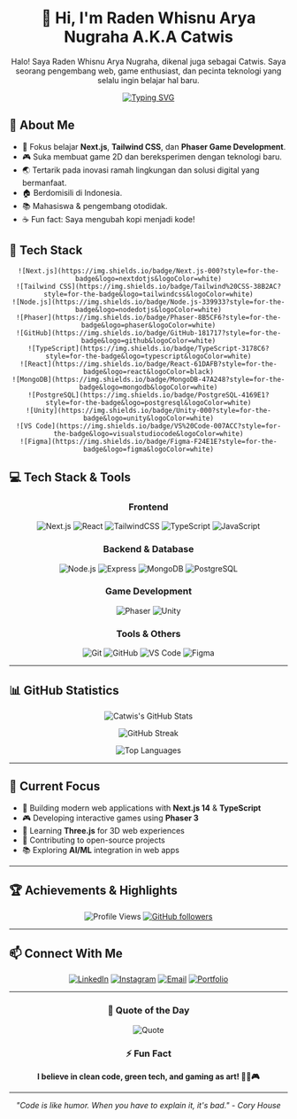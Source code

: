 <div align="center">

# 👋 Hi, I'm Raden Whisnu Arya Nugraha A.K.A Catwis

Halo! Saya Raden Whisnu Arya Nugraha, dikenal juga sebagai Catwis. Saya seorang pengembang web, game enthusiast, dan pecinta teknologi yang selalu ingin belajar hal baru.

[![Typing SVG](https://readme-typing-svg.herokuapp.com?font=Fira+Code&pause=1000&color=2E97F7&center=true&vCenter=true&width=435&lines=Full+Stack+Developer;Game+2D+Development+Enthusiast;Open+Source+Contributor;Always+Learning+New+Things)](https://git.io/typing-svg)
</div>


## 🚀 About Me

- 🌱 Fokus belajar **Next.js**, **Tailwind CSS**, dan **Phaser Game Development**.
- 🎮 Suka membuat game 2D dan bereksperimen dengan teknologi baru.
- 🌏 Tertarik pada inovasi ramah lingkungan dan solusi digital yang bermanfaat.
- 🏠 Berdomisili di Indonesia.
- 📚 Mahasiswa & pengembang otodidak.
- ☕ Fun fact: Saya mengubah kopi menjadi kode!

## 🧰 Tech Stack


<div align="center">
  
	![Next.js](https://img.shields.io/badge/Next.js-000?style=for-the-badge&logo=nextdotjs&logoColor=white)
	![Tailwind CSS](https://img.shields.io/badge/Tailwind%20CSS-38B2AC?style=for-the-badge&logo=tailwindcss&logoColor=white)
	![Node.js](https://img.shields.io/badge/Node.js-339933?style=for-the-badge&logo=nodedotjs&logoColor=white)
	![Phaser](https://img.shields.io/badge/Phaser-8B5CF6?style=for-the-badge&logo=phaser&logoColor=white)
	![GitHub](https://img.shields.io/badge/GitHub-181717?style=for-the-badge&logo=github&logoColor=white)
	![TypeScript](https://img.shields.io/badge/TypeScript-3178C6?style=for-the-badge&logo=typescript&logoColor=white)
	![React](https://img.shields.io/badge/React-61DAFB?style=for-the-badge&logo=react&logoColor=black)
	![MongoDB](https://img.shields.io/badge/MongoDB-47A248?style=for-the-badge&logo=mongodb&logoColor=white)
	![PostgreSQL](https://img.shields.io/badge/PostgreSQL-4169E1?style=for-the-badge&logo=postgresql&logoColor=white)
	![Unity](https://img.shields.io/badge/Unity-000?style=for-the-badge&logo=unity&logoColor=white)
	![VS Code](https://img.shields.io/badge/VS%20Code-007ACC?style=for-the-badge&logo=visualstudiocode&logoColor=white)
	![Figma](https://img.shields.io/badge/Figma-F24E1E?style=for-the-badge&logo=figma&logoColor=white)

</div>


## 💻 Tech Stack & Tools

<div align="center">

### Frontend
![Next.js](https://img.shields.io/badge/-Next.js-000000?style=for-the-badge&logo=next.js&logoColor=white)
![React](https://img.shields.io/badge/-React-61DAFB?style=for-the-badge&logo=react&logoColor=black)
![TailwindCSS](https://img.shields.io/badge/-TailwindCSS-38B2AC?style=for-the-badge&logo=tailwind-css&logoColor=white)
![TypeScript](https://img.shields.io/badge/-TypeScript-3178C6?style=for-the-badge&logo=typescript&logoColor=white)
![JavaScript](https://img.shields.io/badge/-JavaScript-F7DF1E?style=for-the-badge&logo=javascript&logoColor=black)

### Backend & Database
![Node.js](https://img.shields.io/badge/-Node.js-339933?style=for-the-badge&logo=node.js&logoColor=white)
![Express](https://img.shields.io/badge/-Express-000000?style=for-the-badge&logo=express&logoColor=white)
![MongoDB](https://img.shields.io/badge/-MongoDB-47A248?style=for-the-badge&logo=mongodb&logoColor=white)
![PostgreSQL](https://img.shields.io/badge/-PostgreSQL-4169E1?style=for-the-badge&logo=postgresql&logoColor=white)

### Game Development
![Phaser](https://img.shields.io/badge/-Phaser-8B5CF6?style=for-the-badge&logo=phaser&logoColor=white)
![Unity](https://img.shields.io/badge/-Unity-000000?style=for-the-badge&logo=unity&logoColor=white)

### Tools & Others
![Git](https://img.shields.io/badge/-Git-F05032?style=for-the-badge&logo=git&logoColor=white)
![GitHub](https://img.shields.io/badge/-GitHub-181717?style=for-the-badge&logo=github&logoColor=white)
![VS Code](https://img.shields.io/badge/-VS%20Code-007ACC?style=for-the-badge&logo=visual-studio-code&logoColor=white)
![Figma](https://img.shields.io/badge/-Figma-F24E1E?style=for-the-badge&logo=figma&logoColor=white)

</div>

---

## 📊 GitHub Statistics

<div align="center">

![Catwis's GitHub Stats](https://github-readme-stats.vercel.app/api?username=CatwisBot&show_icons=true&theme=tokyonight&hide_border=true&bg_color=0D1117&title_color=58A6FF&icon_color=1F6FEB&text_color=C9D1D9)

![GitHub Streak](https://github-readme-streak-stats.herokuapp.com/?user=CatwisBot&theme=tokyonight&hide_border=true&background=0D1117&stroke=58A6FF&ring=58A6FF&fire=FFA657&currStreakLabel=C9D1D9)

![Top Languages](https://github-readme-stats.vercel.app/api/top-langs/?username=CatwisBot&layout=compact&theme=tokyonight&hide_border=true&bg_color=0D1117&title_color=58A6FF&text_color=C9D1D9)

</div>

---

## 🎯 Current Focus

- 🔭 Building modern web applications with **Next.js 14** & **TypeScript**
- 🎮 Developing interactive games using **Phaser 3**
- 🌱 Learning **Three.js** for 3D web experiences
- 🤝 Contributing to open-source projects
- 📚 Exploring **AI/ML** integration in web apps

---

## 🏆 Achievements & Highlights

<div align="center">

![Profile Views](https://komarev.com/ghpvc/?username=CatwisBot&color=58A6FF&style=for-the-badge)
[![GitHub followers](https://img.shields.io/github/followers/CatwisBot?style=for-the-badge&color=58A6FF)](https://github.com/CatwisBot?tab=followers)

</div>

---

## 📫 Connect With Me

<div align="center">

[![LinkedIn](https://img.shields.io/badge/LinkedIn-Raden_Whisnu-0A66C2?style=for-the-badge&logo=linkedin&logoColor=white)](https://linkedin.com/in/radenwhisnu)
[![Instagram](https://img.shields.io/badge/Instagram-@radenwhisnu__-E4405F?style=for-the-badge&logo=instagram&logoColor=white)](https://instagram.com/radenwhisnu_)
[![Email](https://img.shields.io/badge/Email-Contact_Me-EA4335?style=for-the-badge&logo=gmail&logoColor=white)](mailto:radenwhisnu@gmail.com)
[![Portfolio](https://img.shields.io/badge/Portfolio-Visit_Site-00C7B7?style=for-the-badge&logo=netlify&logoColor=white)](https://radenwhisnu.dev)

</div>

---

<div align="center">

### 💭 Quote of the Day
![Quote](https://quotes-github-readme.vercel.app/api?type=horizontal&theme=tokyonight)

### ⚡ Fun Fact
**I believe in clean code, green tech, and gaming as art! 🎨🌿🎮**

---

*"Code is like humor. When you have to explain it, it's bad." - Cory House*

</div>
